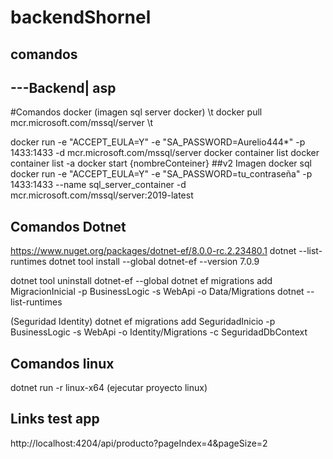 # backendShornel


## comandos

## ---Backend| asp

#Comandos docker
(imagen sql server docker) \t
docker pull mcr.microsoft.com/mssql/server \t

docker run -e "ACCEPT_EULA=Y" -e "SA_PASSWORD=Aurelio444*" -p 1433:1433 -d mcr.microsoft.com/mssql/server
docker container list
docker container list -a
docker start {nombreConteiner}
##v2 Imagen docker sql
docker run -e "ACCEPT_EULA=Y" -e "SA_PASSWORD=tu_contraseña" -p 1433:1433 --name sql_server_container -d mcr.microsoft.com/mssql/server:2019-latest

## Comandos Dotnet
https://www.nuget.org/packages/dotnet-ef/8.0.0-rc.2.23480.1
dotnet --list-runtimes
dotnet tool install --global dotnet-ef --version 7.0.9

dotnet tool uninstall dotnet-ef --global
dotnet ef migrations add MigracionInicial -p BusinessLogic -s WebApi -o Data/Migrations
dotnet --list-runtimes

(Seguridad Identity)
dotnet ef migrations add SeguridadInicio -p BusinessLogic -s WebApi -o Identity/Migrations -c SeguridadDbContext

## Comandos linux
dotnet run -r linux-x64 (ejecutar proyecto linux)


## Links test app
http://localhost:4204/api/producto?pageIndex=4&pageSize=2



